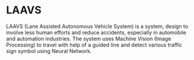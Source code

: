 # LAAVS
LAAVS (Lane Assisted Autonomous Vehicle System) is a system, design to involve less human efforts and reduce accidents, especially in automobile and automation industries. The system uses Machine Vision (Image Processing) to travel with help of a guided line and detect various traffic sign symbol using Neural Network.
